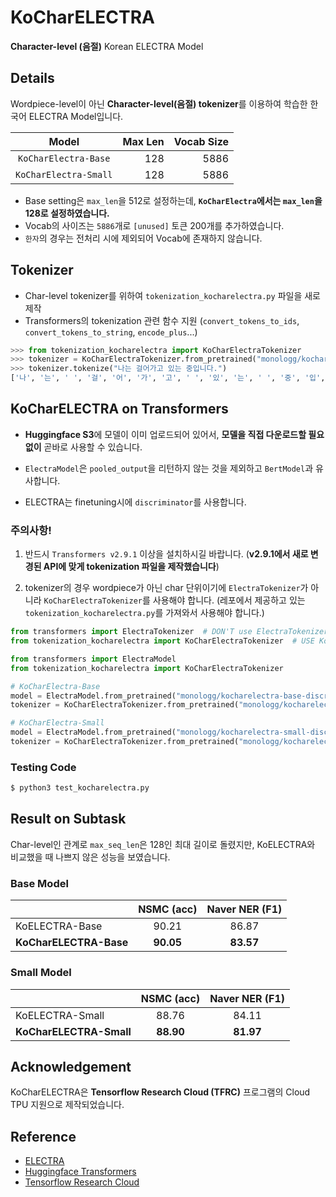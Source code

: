 # KoCharELECTRA

**Character-level (음절)** Korean ELECTRA Model

## Details

Wordpiece-level이 아닌 **Character-level(음절) tokenizer**를 이용하여 학습한 한국어 ELECTRA Model입니다.

|       **Model**       | Max Len | Vocab Size |
| :-------------------: | ------: | ---------: |
| `KoCharElectra-Base`  |     128 |       5886 |
| `KoCharElectra-Small` |     128 |       5886 |

- Base setting은 `max_len`을 512로 설정하는데, **`KoCharElectra`에서는 `max_len`을 128로 설정하였습니다.**
- Vocab의 사이즈는 `5886`개로 `[unused]` 토큰 200개를 추가하였습니다.
- `한자`의 경우는 전처리 시에 제외되어 Vocab에 존재하지 않습니다.

## Tokenizer

- Char-level tokenizer를 위하여 `tokenization_kocharelectra.py` 파일을 새로 제작
- Transformers의 tokenization 관련 함수 지원 (`convert_tokens_to_ids`, `convert_tokens_to_string`, `encode_plus`...)

```python
>>> from tokenization_kocharelectra import KoCharElectraTokenizer
>>> tokenizer = KoCharElectraTokenizer.from_pretrained("monologg/kocharelectra-base-discriminator")
>>> tokenizer.tokenize("나는 걸어가고 있는 중입니다.")
['나', '는', ' ', '걸', '어', '가', '고', ' ', '있', '는', ' ', '중', '입', '니', '다', '.']
```

## KoCharELECTRA on Transformers

- **Huggingface S3**에 모델이 이미 업로드되어 있어서, **모델을 직접 다운로드할 필요 없이** 곧바로 사용할 수 있습니다.

- `ElectraModel`은 `pooled_output`을 리턴하지 않는 것을 제외하고 `BertModel`과 유사합니다.

- ELECTRA는 finetuning시에 `discriminator`를 사용합니다.

### 주의사항!

1. 반드시 `Transformers v2.9.1` 이상을 설치하시길 바랍니다. (**v2.9.1에서 새로 변경된 API에 맞게 tokenization 파일을 제작했습니다**)

2. tokenizer의 경우 wordpiece가 아닌 char 단위이기에 `ElectraTokenizer`가 아니라 `KoCharElectraTokenizer`를 사용해야 합니다. (레포에서 제공하고 있는 `tokenization_kocharelectra.py`를 가져와서 사용해야 합니다.)

```python
from transformers import ElectraTokenizer  # DON'T use ElectraTokenizer
from tokenization_kocharelectra import KoCharElectraTokenizer  # USE KoCharElectraTokenizer
```

```python
from transformers import ElectraModel
from tokenization_kocharelectra import KoCharElectraTokenizer

# KoCharElectra-Base
model = ElectraModel.from_pretrained("monologg/kocharelectra-base-discriminator")
tokenizer = KoCharElectraTokenizer.from_pretrained("monologg/kocharelectra-base-discriminator")

# KoCharElectra-Small
model = ElectraModel.from_pretrained("monologg/kocharelectra-small-discriminator")
tokenizer = KoCharElectraTokenizer.from_pretrained("monologg/kocharelectra-small-discriminator")
```

### Testing Code

```bash
$ python3 test_kocharelectra.py
```

## Result on Subtask

Char-level인 관계로 `max_seq_len`은 128인 최대 길이로 돌렸지만, KoELECTRA와 비교했을 때 나쁘지 않은 성능을 보였습니다.

### Base Model

|                        | NSMC (acc) | Naver NER (F1) |
| ---------------------- | :--------: | :------------: |
| KoELECTRA-Base         |   90.21    |     86.87      |
| **KoCharELECTRA-Base** | **90.05**  |   **83.57**    |

### Small Model

|                         | NSMC (acc) | Naver NER (F1) |
| ----------------------- | :--------: | :------------: |
| KoELECTRA-Small         |   88.76    |     84.11      |
| **KoCharELECTRA-Small** | **88.90**  |   **81.97**    |

## Acknowledgement

KoCharELECTRA은 **Tensorflow Research Cloud (TFRC)** 프로그램의 Cloud TPU 지원으로 제작되었습니다.

## Reference

- [ELECTRA](https://github.com/google-research/electra)
- [Huggingface Transformers](https://github.com/huggingface/transformers)
- [Tensorflow Research Cloud](https://www.tensorflow.org/tfrc?hl=ko)
